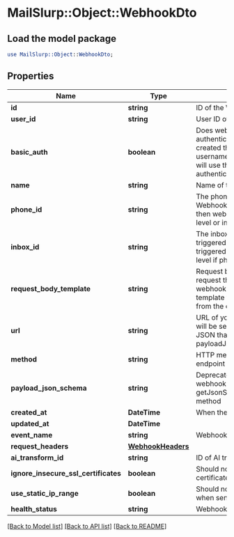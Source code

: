 # MailSlurp::Object::WebhookDto

## Load the model package
```perl
use MailSlurp::Object::WebhookDto;
```

## Properties
Name | Type | Description | Notes
------------ | ------------- | ------------- | -------------
**id** | **string** | ID of the Webhook | 
**user_id** | **string** | User ID of the Webhook | 
**basic_auth** | **boolean** | Does webhook expect basic authentication? If true it means you created this webhook with a username and password. MailSlurp will use these in the URL to authenticate itself. | 
**name** | **string** | Name of the webhook | [optional] 
**phone_id** | **string** | The phoneNumberId that the Webhook will be triggered by. If null then webhook triggered at account level or inbox level if inboxId set | [optional] 
**inbox_id** | **string** | The inbox that the Webhook will be triggered by. If null then webhook triggered at account level or phone level if phoneId set | [optional] 
**request_body_template** | **string** | Request body template for HTTP request that will be sent for the webhook. Use Moustache style template variables to insert values from the original event payload. | [optional] 
**url** | **string** | URL of your server that the webhook will be sent to. The schema of the JSON that is sent is described by the payloadJsonSchema. | 
**method** | **string** | HTTP method that your server endpoint must listen for | 
**payload_json_schema** | **string** | Deprecated. Fetch JSON Schema for webhook using the getJsonSchemaForWebhookPayload method | 
**created_at** | **DateTime** | When the webhook was created | 
**updated_at** | **DateTime** |  | 
**event_name** | **string** | Webhook trigger event name | [optional] 
**request_headers** | [**WebhookHeaders**](WebhookHeaders) |  | [optional] 
**ai_transform_id** | **string** | ID of AI transformer for payload | [optional] 
**ignore_insecure_ssl_certificates** | **boolean** | Should notifier ignore insecure SSL certificates | [optional] 
**use_static_ip_range** | **boolean** | Should notifier use static IP range when sending webhook payload | [optional] 
**health_status** | **string** | Webhook health | [optional] 

[[Back to Model list]](../README#documentation-for-models) [[Back to API list]](../README#documentation-for-api-endpoints) [[Back to README]](../README)


